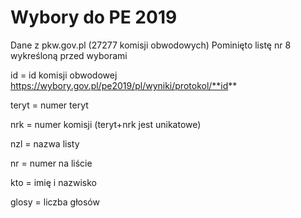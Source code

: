 # Wybory do PE 2019

Dane z pkw.gov.pl (27277 komisji obwodowych)
Pominięto listę nr 8 wykreśloną przed wyborami

id = id komisji obwodowej https://wybory.gov.pl/pe2019/pl/wyniki/protokol/**id**

teryt = numer teryt

nrk = numer komisji (teryt+nrk jest unikatowe)

nzl = nazwa listy

nr = numer na liście

kto = imię i nazwisko

glosy = liczba głosów
